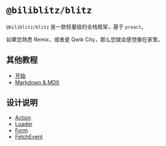 # `@biliblitz/blitz`

`@biliblitz/blitz` 是一款轻量级的全栈框架，基于 `preact`。

如果您熟悉 Remix，或者是 Qwik City，那么您就会感觉像在家里。

## 其他教程

- [开始](./tutorial/start.md)
- [Markdown & MDX](./tutorial/mdx.md)

## 设计说明

- [Action](./design/actions.md)
- [Loader](./design/loaders.md)
- [Form](./design/form.md)
- [FetchEvent](./design/event.md)
